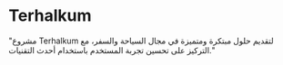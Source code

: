 # Terhalkum
"مشروع Terhalkum لتقديم حلول مبتكرة ومتميزة في مجال السياحة والسفر، مع التركيز على تحسين تجربة المستخدم باستخدام أحدث التقنيات."
